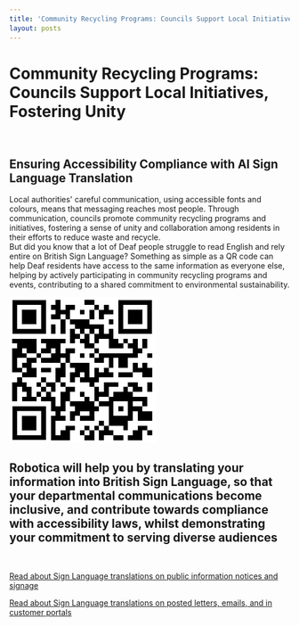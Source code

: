 ```yaml
---
title: 'Community Recycling Programs: Councils Support Local Initiatives, Fostering Unity'
layout: posts
---
```


# Community Recycling Programs: Councils Support Local Initiatives, Fostering Unity

![]()

## Ensuring Accessibility Compliance with AI Sign Language Translation

Local authorities' careful communication, using accessible fonts and colours, means that messaging reaches most people.  Through communication, councils promote community recycling programs and initiatives, fostering a sense of unity and collaboration among residents in their efforts to reduce waste and recycle.  
But did you know that a lot of Deaf people struggle to read English and rely entire on British Sign Language?
Something as simple as a QR code can help Deaf residents have access to the same information as everyone else, helping by actively participating in community recycling programs and events, contributing to a shared commitment to environmental sustainability.

![QR Code](/posts/images/qr-contact.png)

## Robotica will help you by translating your information into British Sign Language, so that your departmental communications become inclusive, and contribute towards compliance with accessibility laws, whilst demonstrating your commitment to serving diverse audiences

<br/>

[Read about Sign Language translations on public information notices and signage](/solutions/gazette)

[Read about Sign Language translations on posted letters, emails, and in customer portals](/solutions/correspondent)

